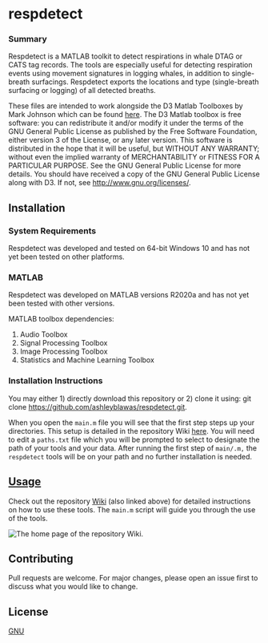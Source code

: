 # respdetect

### Summary
Respdetect is a MATLAB toolkit to detect respirations in whale DTAG or CATS tag records. The tools are especially useful for detecting respiration events using movement signatures in logging whales, in addition to single-breath surfacings. Respdetect exports the locations and type (single-breath surfacing or logging) of all detected breaths.

These files are intended to work alongside the D3 Matlab Toolboxes by Mark Johnson which can be found [here](https://github.com/stacyderuiter/dtagtools.git). The D3 Matlab toolbox is free software: you can redistribute it and/or modify it under the terms of the GNU General Public License as published by the Free Software Foundation, either version 3 of the License, or any later version. This software is distributed in the hope that it will be useful, but WITHOUT ANY WARRANTY; without even the implied warranty of MERCHANTABILITY or FITNESS FOR A PARTICULAR PURPOSE.  See the GNU General Public License for more details. You should have received a copy of the GNU General Public License along with D3. If not, see <http://www.gnu.org/licenses/>.

## Installation
### System Requirements
Respdetect was developed and tested on 64-bit Windows 10 and has not yet been tested on other platforms.

### MATLAB
Respdetect was developed on MATLAB versions R2020a and has not yet been tested with other versions.

MATLAB toolbox dependencies:

1. Audio Toolbox
2. Signal Processing Toolbox
3. Image Processing Toolbox
4. Statistics and Machine Learning Toolbox

### Installation Instructions
You may either 1) directly download this repository or 2) clone it using: git clone https://github.com/ashleyblawas/respdetect.git.

When you open the `main.m` file you will see that the first step steps up your directories. This setup is detailed in the repository Wiki [here](https://github.com/ashleyblawas/respdetect/wiki/3.-Setup). You will need to edit a `paths.txt` file which you will be prompted to select to designate the path of your tools and your data. After running the first step of `main/.m,` the `respdetect` tools will be on your path and no further installation is needed.

## [Usage](https://github.com/ashleyblawas/respdetect/wiki)
Check out the repository [Wiki](https://github.com/ashleyblawas/respdetect/wiki) (also linked above) for detailed instructions on how to use these tools. The ``main.m`` script will guide you through the use of the tools.

![The home page of the repository Wiki.](../images/wiki_screenshot.png)

## Contributing
Pull requests are welcome. For major changes, please open an issue first to discuss what you would like to change.

## License
[GNU](https://choosealicense.com/licenses/gpl-3.0/)
<br>

